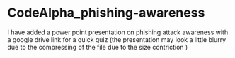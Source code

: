 # CodeAlpha_phishing-awareness
I have added a power point presentation on phishing attack awareness with a google drive link for a quick quiz 
(the presentation may look a little blurry due to the compressing of the file due to the size contriction )
